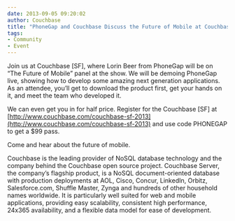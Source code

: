 ```yaml
---
date: 2013-09-05 09:20:02
author: Couchbase
title: "PhoneGap and Couchbase Discuss the Future of Mobile at Couchbase SF on Sept 13th"
tags:
- Community
- Event
---
```


Join us at Couchbase \[SF\], where Lorin Beer from PhoneGap will be on “The Future of Mobile” panel at the show. We will be demoing PhoneGap live, showing how to develop some amazing next generation applications. As an attendee, you’ll get to download the product first, get your hands on it, and meet the team who developed it.

We can even get you in for half price. Register for the Couchbase \[SF\] at [http://www.couchbase.com/couchbase-sf-2013](http://www.couchbase.com/couchbase-sf-2013) and use code PHONEGAP to get a $99 pass.

Come and hear about the future of mobile.

Couchbase is the leading provider of NoSQL database technology and the company behind the Couchbase open source project. Couchbase Server, the company’s flagship product, is a NoSQL document-oriented database with production deployments at AOL, Cisco, Concur, LinkedIn, Orbitz, Salesforce.com, Shuffle Master, Zynga and hundreds of other household names worldwide. It is particularly well suited for web and mobile applications, providing easy scalability, consistent high performance, 24x365 availability, and a flexible data model for ease of development.
